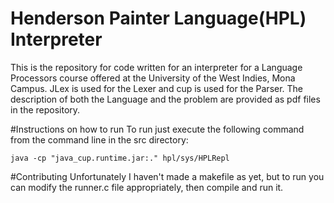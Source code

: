 # Henderson Painter Language(HPL) Interpreter
This is the repository for code written for an interpreter for a Language Processors course offered at the University of the West Indies, Mona Campus. JLex is used for the Lexer and cup is used for the Parser. The description of both the Language and the problem are provided as pdf files in the repository. 

#Instructions on how to run
To run just execute the following command from the command line in the src directory:
```
java -cp "java_cup.runtime.jar:." hpl/sys/HPLRepl 
```

#Contributing
Unfortunately I haven't made a makefile as yet, but to run you can modify the runner.c file appropriately, then compile and run it.



